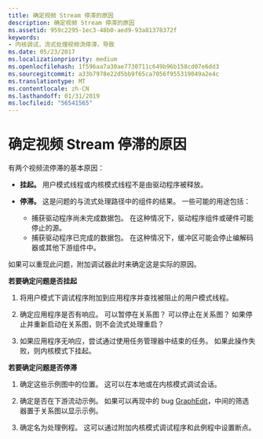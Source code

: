 ```yaml
---
title: 确定视频 Stream 停滞的原因
description: 确定视频 Stream 停滞的原因
ms.assetid: 959c2295-1ec3-48b0-aed9-93a81378372f
keywords:
- 内核调试，流式处理视频流停滞，导致
ms.date: 05/23/2017
ms.localizationpriority: medium
ms.openlocfilehash: 1f596aa7a30ae7730711c649b96b158cd07e6dd3
ms.sourcegitcommit: a33b7978e22d5bb9f65ca7056f955319049a2e4c
ms.translationtype: MT
ms.contentlocale: zh-CN
ms.lasthandoff: 01/31/2019
ms.locfileid: "56541565"
---
```

# <a name="determining-the-cause-of-a-video-stream-stall"></a>确定视频 Stream 停滞的原因


有两个视频流停滞的基本原因：

-   **挂起。** 用户模式线程或内核模式线程不是由驱动程序被释放。

-   **停滞。** 这是问题的与流式处理路径中的组件的结果。 一些可能的用途包括：
    -   捕获驱动程序尚未完成数据包。 在这种情况下，驱动程序组件或硬件可能停止的源。
    -   捕获驱动程序已完成的数据包。 在这种情况下，缓冲区可能会停止编解码器或其他下游组件中。

如果可以重现此问题，附加调试器此时来确定这是实际的原因。

**若要确定问题是否挂起**

1.  将用户模式下调试程序附加到应用程序并查找被阻止的用户模式线程。

2.  确定应用程序是否有响应。 可以暂停在关系图？ 可以停止在关系图？ 如果停止并重新启动在关系图，则不会流式处理重启？

3.  如果应用程序无响应，尝试通过使用任务管理器中结束的任务。 如果此操作失败，则内核模式下挂起。

**若要确定问题是否停滞**

1.  确定这些示例图中的位置。 这可以在本地或在内核模式调试会话。

2.  确定是否在下游流动示例。 如果可以再现中的 bug [GraphEdit](https://go.microsoft.com/fwlink/p/?linkid=9230)，中间的筛选器置于关系图以显示示例。

3.  确定名为处理例程。 这可以通过附加内核模式调试程序和此例程中设置断点。

 

 






